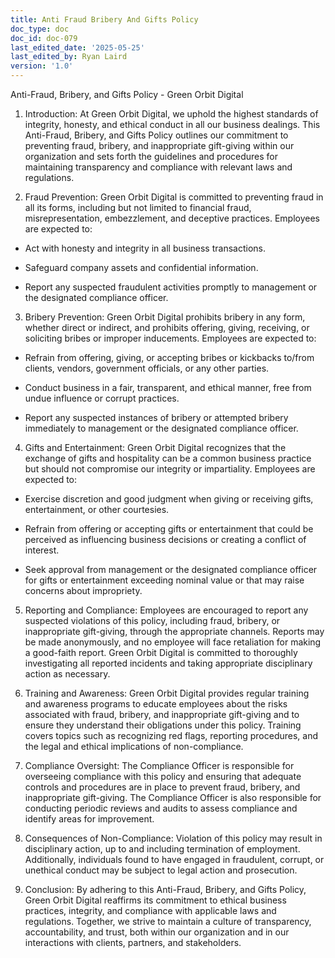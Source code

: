 ```yaml
---
title: Anti Fraud Bribery And Gifts Policy
doc_type: doc
doc_id: doc-079
last_edited_date: '2025-05-25'
last_edited_by: Ryan Laird
version: '1.0'
---
```


Anti-Fraud, Bribery, and Gifts Policy - Green Orbit Digital

1. Introduction:
At Green Orbit Digital, we uphold the highest standards of integrity, honesty, and ethical conduct in all our business dealings. This Anti-Fraud, Bribery, and Gifts Policy outlines our commitment to preventing fraud, bribery, and inappropriate gift-giving within our organization and sets forth the guidelines and procedures for maintaining transparency and compliance with relevant laws and regulations.

2. Fraud Prevention:
Green Orbit Digital is committed to preventing fraud in all its forms, including but not limited to financial fraud, misrepresentation, embezzlement, and deceptive practices. Employees are expected to:

- Act with honesty and integrity in all business transactions.

- Safeguard company assets and confidential information.

- Report any suspected fraudulent activities promptly to management or the designated compliance officer.

3. Bribery Prevention:
Green Orbit Digital prohibits bribery in any form, whether direct or indirect, and prohibits offering, giving, receiving, or soliciting bribes or improper inducements. Employees are expected to:

- Refrain from offering, giving, or accepting bribes or kickbacks to/from clients, vendors, government officials, or any other parties.

- Conduct business in a fair, transparent, and ethical manner, free from undue influence or corrupt practices.

- Report any suspected instances of bribery or attempted bribery immediately to management or the designated compliance officer.

4. Gifts and Entertainment:
Green Orbit Digital recognizes that the exchange of gifts and hospitality can be a common business practice but should not compromise our integrity or impartiality. Employees are expected to:

- Exercise discretion and good judgment when giving or receiving gifts, entertainment, or other courtesies.

- Refrain from offering or accepting gifts or entertainment that could be perceived as influencing business decisions or creating a conflict of interest.

- Seek approval from management or the designated compliance officer for gifts or entertainment exceeding nominal value or that may raise concerns about impropriety.

5. Reporting and Compliance:
Employees are encouraged to report any suspected violations of this policy, including fraud, bribery, or inappropriate gift-giving, through the appropriate channels. Reports may be made anonymously, and no employee will face retaliation for making a good-faith report. Green Orbit Digital is committed to thoroughly investigating all reported incidents and taking appropriate disciplinary action as necessary.

6. Training and Awareness:
Green Orbit Digital provides regular training and awareness programs to educate employees about the risks associated with fraud, bribery, and inappropriate gift-giving and to ensure they understand their obligations under this policy. Training covers topics such as recognizing red flags, reporting procedures, and the legal and ethical implications of non-compliance.

7. Compliance Oversight:
The Compliance Officer is responsible for overseeing compliance with this policy and ensuring that adequate controls and procedures are in place to prevent fraud, bribery, and inappropriate gift-giving. The Compliance Officer is also responsible for conducting periodic reviews and audits to assess compliance and identify areas for improvement.

8. Consequences of Non-Compliance:
Violation of this policy may result in disciplinary action, up to and including termination of employment. Additionally, individuals found to have engaged in fraudulent, corrupt, or unethical conduct may be subject to legal action and prosecution.

9. Conclusion:
By adhering to this Anti-Fraud, Bribery, and Gifts Policy, Green Orbit Digital reaffirms its commitment to ethical business practices, integrity, and compliance with applicable laws and regulations. Together, we strive to maintain a culture of transparency, accountability, and trust, both within our organization and in our interactions with clients, partners, and stakeholders.
